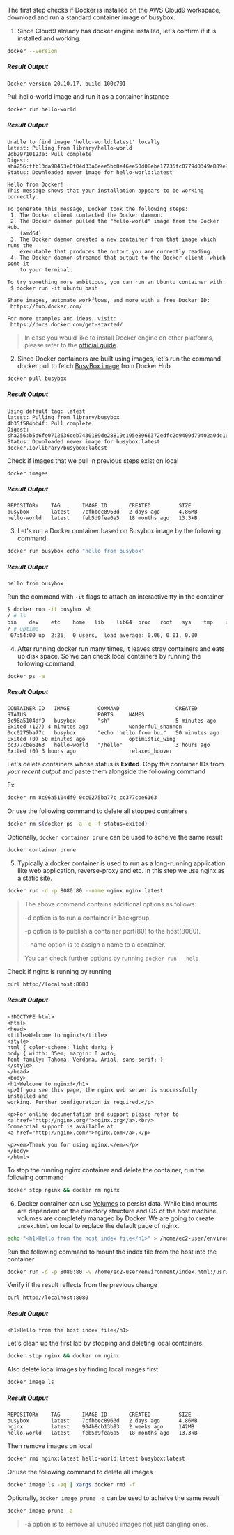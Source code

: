 The first step checks if Docker is installed on the AWS Cloud9 workspace, download and run a standard container image of busybox.

1. Since Cloud9 already has docker engine installed, let's confirm if it is installed and working.
```sh
docker --version
```
##### Result Output
```
Docker version 20.10.17, build 100c701
```
Pull hello-world image and run it as a container instance
```sh
docker run hello-world
```
##### Result Output
```
Unable to find image 'hello-world:latest' locally
latest: Pulling from library/hello-world
2db29710123e: Pull complete 
Digest: sha256:ffb13da98453e0f04d33a6eee5bb8e46ee50d08ebe17735fc0779d0349e889e9
Status: Downloaded newer image for hello-world:latest

Hello from Docker!
This message shows that your installation appears to be working correctly.

To generate this message, Docker took the following steps:
 1. The Docker client contacted the Docker daemon.
 2. The Docker daemon pulled the "hello-world" image from the Docker Hub.
    (amd64)
 3. The Docker daemon created a new container from that image which runs the
    executable that produces the output you are currently reading.
 4. The Docker daemon streamed that output to the Docker client, which sent it
    to your terminal.

To try something more ambitious, you can run an Ubuntu container with:
 $ docker run -it ubuntu bash

Share images, automate workflows, and more with a free Docker ID:
 https://hub.docker.com/

For more examples and ideas, visit:
 https://docs.docker.com/get-started/
```

>In case you would like to install Docker engine on other platforms, please refer to the [official guide](https://docs.docker.com/engine/install/).

2. Since Docker containers are built using images, let's run the command docker pull to fetch [BusyBox image](https://hub.docker.com/_/busybox) from Docker Hub.
```sh
docker pull busybox
```
##### Result Output
```
Using default tag: latest
latest: Pulling from library/busybox
4b35f584bb4f: Pull complete 
Digest: sha256:b5d6fe0712636ceb7430189de28819e195e8966372edfc2d9409d79402a0dc16
Status: Downloaded newer image for busybox:latest
docker.io/library/busybox:latest
```
Check if images that we pull in previous steps exist on local
```sh
docker images
```
##### Result Output
```
REPOSITORY    TAG       IMAGE ID       CREATED         SIZE
busybox       latest    7cfbbec8963d   2 days ago      4.86MB
hello-world   latest    feb5d9fea6a5   18 months ago   13.3kB
```

3. Let's run a Docker container based on Busybox image by the following command.
```sh
docker run busybox echo "hello from busybox"
```
##### Result Output
```
hello from busybox
```
Run the command with `-it` flags to attach an interactive tty in the container
```sh
$ docker run -it busybox sh
/ # ls
bin    dev    etc    home   lib    lib64  proc   root   sys    tmp    usr    var
/ # uptime
 07:54:00 up  2:26,  0 users,  load average: 0.06, 0.01, 0.00
```

4. After running docker run many times, it leaves stray containers and eats up disk space. So we can check local containers by running the following command.
```sh
docker ps -a
```
##### Result Output
```
CONTAINER ID   IMAGE         COMMAND                  CREATED          STATUS                       PORTS     NAMES
8c96a5104df9   busybox       "sh"                     5 minutes ago    Exited (127) 4 minutes ago             wonderful_shannon
0cc0275ba77c   busybox       "echo 'hello from bu…"   50 minutes ago   Exited (0) 50 minutes ago              optimistic_wing
cc377cbe6163   hello-world   "/hello"                 3 hours ago      Exited (0) 3 hours ago                 relaxed_hoover
```
Let's delete containers whose status is **Exited**. Copy the container IDs from *your recent output* and paste them alongside the following command

Ex.
```sh
docker rm 8c96a5104df9 0cc0275ba77c cc377cbe6163
```
Or use the following command to delete all stopped containers
```sh
docker rm $(docker ps -a -q -f status=exited)
```
Optionally, `docker container prune` can be used to acheive the same result
```sh
docker container prune
```

5. Typically a docker container is used to run as a long-running application like web application, reverse-proxy and etc. In this step we use nginx as a  static site.
```sh
docker run -d -p 8080:80 --name nginx nginx:latest
```
>The above command contains additional options as follows:
>
>-d option is to run a container in backgroup.
>
>-p option is to publish a container port(80) to the host(8080).
>
>--name option is to assign a name to a container.
>
>You can check further options by running `docker run --help`

Check if nginx is running by running
```sh
curl http://localhost:8080
```
##### Result Output
```
<!DOCTYPE html>
<html>
<head>
<title>Welcome to nginx!</title>
<style>
html { color-scheme: light dark; }
body { width: 35em; margin: 0 auto;
font-family: Tahoma, Verdana, Arial, sans-serif; }
</style>
</head>
<body>
<h1>Welcome to nginx!</h1>
<p>If you see this page, the nginx web server is successfully installed and
working. Further configuration is required.</p>

<p>For online documentation and support please refer to
<a href="http://nginx.org/">nginx.org</a>.<br/>
Commercial support is available at
<a href="http://nginx.com/">nginx.com</a>.</p>

<p><em>Thank you for using nginx.</em></p>
</body>
</html>
```
To stop the running nginx container and delete the container, run the following command
```sh
docker stop nginx && docker rm nginx
```

6. Docker container can use [Volumes](https://docs.docker.com/storage/volumes/) to persist data. While bind mounts are dependent on the directory structure and OS of the host machine, volumes are completely managed by Docker.
We are going to create `index.html` on local to replace the default page of nginx.
```sh
echo "<h1>Hello from the host index file</h1>" > /home/ec2-user/environment/index.html
```
Run the following command to mount the index file from the host into the container 
```sh
docker run -d -p 8080:80 -v /home/ec2-user/environment/index.html:/usr/share/nginx/html/index.html:ro --name nginx nginx:latest
```
Verify if the result reflects from the previous change
```sh
curl http://localhost:8080
```
##### Result Output
```
<h1>Hello from the host index file</h1>
```
Let's clean up the first lab by stopping and deleting local containers.
```sh
docker stop nginx && docker rm nginx
```
Also delete local images by finding local images first
```sh
docker image ls
```
##### Result Output
```
REPOSITORY    TAG       IMAGE ID       CREATED         SIZE
busybox       latest    7cfbbec8963d   2 days ago      4.86MB
nginx         latest    904b8cb13b93   2 weeks ago     142MB
hello-world   latest    feb5d9fea6a5   18 months ago   13.3kB
```
Then remove images on local
```sh
docker rmi nginx:latest hello-world:latest busybox:latest
```
Or use the following command to delete all images
```sh
docker image ls -aq | xargs docker rmi -f
```
Optionally, `docker image prune -a` can be used to acheive the same result
```sh
docker image prune -a
```
> -a option is to remove all unused images not just dangling ones.
